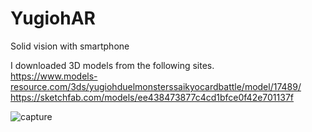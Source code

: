 # YugiohAR
Solid vision with smartphone

I downloaded 3D models from the following sites.  
https://www.models-resource.com/3ds/yugiohduelmonsterssaikyocardbattle/model/17489/
https://sketchfab.com/models/ee438473877c4cd1bfce0f42e701137f

![capture](https://github.com/takaya901/YugiohAR/blob/master/yugioh.gif)
